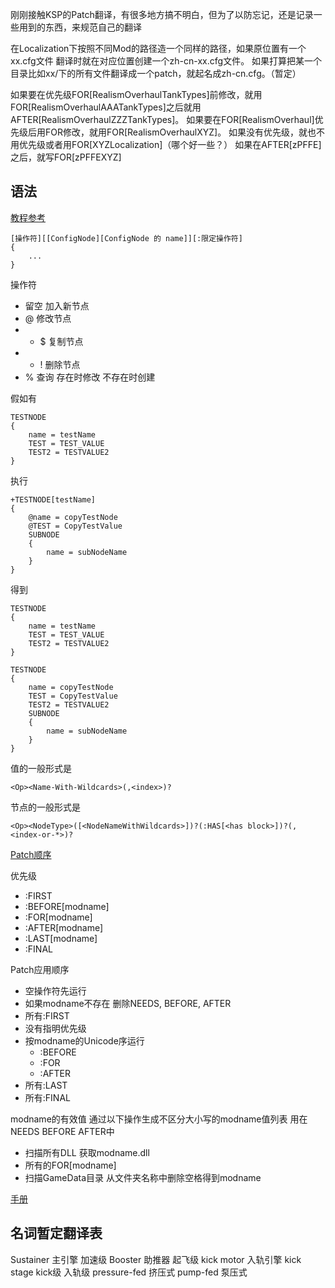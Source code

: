 刚刚接触KSP的Patch翻译，有很多地方搞不明白，但为了以防忘记，还是记录一些用到的东西，来规范自己的翻译

在Localization下按照不同Mod的路径造一个同样的路径，如果原位置有一个xx.cfg文件 翻译时就在对应位置创建一个zh-cn-xx.cfg文件。
如果打算把某一个目录比如xx/下的所有文件翻译成一个patch，就起名成zh-cn.cfg。（暂定）

如果要在优先级FOR[RealismOverhaulTankTypes]前修改，就用FOR[RealismOverhaulAAATankTypes]之后就用AFTER[RealismOverhaulZZZTankTypes]。
如果要在FOR[RealismOverhaul]优先级后用FOR修改，就用FOR[RealismOverhaulXYZ]。
如果没有优先级，就也不用优先级或者用FOR[XYZLocalization]（哪个好一些？）
如果在AFTER[zPFFE]之后，就写FOR[zPFFEXYZ]

## 语法

[教程参考](hhttps://www.bilibili.com/opus/795218190163509272)

```
[操作符][[ConfigNode][ConfigNode 的 name]][:限定操作符]
{
	...
}
```

操作符
- 留空 加入新节点
- @ 修改节点
- + $ 复制节点
- - ! 删除节点
- % 查询 存在时修改 不存在时创建

假如有

```
TESTNODE
{
    name = testName
    TEST = TEST_VALUE
    TEST2 = TESTVALUE2
}
```

执行

```
+TESTNODE[testName]
{
    @name = copyTestNode
    @TEST = CopyTestValue
    SUBNODE
    {
        name = subNodeName
    }
}
```

得到

```
TESTNODE
{
    name = testName
    TEST = TEST_VALUE
    TEST2 = TESTVALUE2
}

TESTNODE
{
    name = copyTestNode
    TEST = CopyTestValue
    TEST2 = TESTVALUE2
    SUBNODE
    {
        name = subNodeName
    }
}
```

值的一般形式是

```
<Op><Name-With-Wildcards>(,<index>)?
```

节点的一般形式是

```
<Op><NodeType>([<NodeNameWithWildcards>])?(:HAS[<has block>])?(,<index-or-*>)?
```




[Patch顺序](https://github.com/KSP-ModularManagement/ModuleManager/wiki/Patch-Ordering)

优先级
- :FIRST
- :BEFORE[modname]
- :FOR[modname]
- :AFTER[modname]
- :LAST[modname]
- :FINAL

Patch应用顺序

- 空操作符先运行
- 如果modname不存在 删除NEEDS, BEFORE, AFTER
- 所有:FIRST
- 没有指明优先级
- 按modname的Unicode序运行
  - :BEFORE
  - :FOR
  - :AFTER
- 所有:LAST
- 所有:FINAL

modname的有效值
通过以下操作生成不区分大小写的modname值列表 用在NEEDS BEFORE AFTER中
- 扫描所有DLL 获取modname.dll
- 所有的FOR[modname]
- 扫描GameData目录 从文件夹名称中删除空格得到modname

[手册](https://github.com/KSP-ModularManagement/ModuleManager/wiki/Module-Manager-Handbook)



## 名词暂定翻译表


Sustainer 主引擎 加速级 Booster 助推器 起飞级
kick motor 入轨引擎 kick stage kick级 入轨级
pressure-fed 挤压式 pump-fed 泵压式